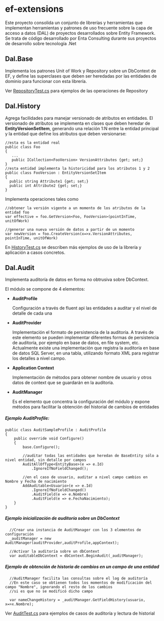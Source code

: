 # ef-extensions
Este proyecto consolida un conjunto de librerías y herramientas que implementan herramientas y patrones de uso frecuente sobre la capa de acceso a datos (DAL) de proyectos desarrollados sobre Entity Framework.
Se trata de código desarrollado por Enta Consulting durante sus proyectos de desarrollo sobre tecnología .Net

Dal.Base
--------
  
Implementa los patrones Unit of Work y Repository sobre un DbContext de EF, y define las superclases que deben ser heredadas por las entidades de dominio para funcionar con esta librería.

Ver [RepositoryTest.cs](https://github.com/entaconsulting/ef-extensions/blob/master/Solution/Dal.Test/RepositoryTest.cs) para ejemplos de las operaciones de Repository 
  
Dal.History
-----------
  
Agrega facilidades para manejar versionado de atributos en entidades.
El versionado de atributos se implementa en clases que deben heredar de **EntityVersionSetItem**, generando una relación 1:N entre la entidad principal y la entidad que define los atributos que deben versionarse:

    //esta es la entidad real
    public class Foo
    {
       ...
       public ICollection<FooVersion> VersionAttributes {get; set;}
    }
    //esta entidad implementa la historicidad para los atributos 1 y 2
    public class FooVersion : EntityVersionSetItem
    {
      public string Attribute1 {get; set;}
      public int Attribute2 {get; set;}
    }


Implementa operaciones tales como

    //obtener la versión vigente a un momento de los atributos de la entidad foo
    var effective = foo.GetVersion<Foo, FooVersion>(pointInTime, unitOfWork)

    //generar una nueva versión de datos a partir de un momento
    var newVersion = foo.CreateVersion(x=>x.VersionAttributes, pointInTime, unitOfWork)

En [HistoryTest.cs](https://github.com/entaconsulting/ef-extensions/blob/master/Solution/Dal.Test/HistoryTest.cs) se describen más ejemplos de uso de la librería y aplicación a casos concretos.

Dal.Audit
---------

Implementa auditoría de datos en forma no obtrusiva sobre DbContext.

El módulo se compone de 4 elementos:
* **AuditProfile**

  Configuración a través de fluent api las entidades a auditar y el nivel de detalle de cada una

* **AuditProvider**

  Implementación el formato de persistencia de la auditoría. 
  A través de este elemento se pueden implementar diferentes formas de persistencia de auditoría, por ejemplo en base de datos, en file system, etc.
  Actualmente existe una implementación que registra la auditoría en base de datos SQL Server, en una tabla, utilizando formato XML para registrar los detalles a nivel campo.
  
* **Application Context**

  Implementación de métodos para obtener nombre de usuario y otros datos de context que se guardarán en la auditoría.
  
* **AuditManager**

  Es el elemento que concentra la configuración del módulo y expone métodos para facilitar la obtención del historial de cambios de entidades


##### Ejemplo AuditProfile:

    public class AuditSampleProfile : AuditProfile
    {
        public override void Configure()
        {
            base.Configure();

            //auditar todas las entidades que heredan de BaseEntity sólo a nivel entidad, sin detalle por campos
            AuditAllOfType<EntityBase>(e => e.Id)
                .IgnoreIfNoFieldChanged();

            //en el caso de usuario, auditar a nivel campo cambios en Nombre y Fecha de nacimiento
            AddAuditable<Usuario>(e => e.Id)
                .IgnoreIfNoFieldChanged()
                .AuditField(e => e.Nombre)
                .AuditField(e => e.FechaNacimiento);
        }
    }

##### Ejemplo inicialización de auditoría sobre un DbContext
      //Crear una instancia de AuditManager con los 3 elementos de configuración
      _auditManager = new AuditManager(auditProvider,auditProfile,appContext);
      
      //Activar la auditoría sobre un dbContext
      var auditableDbContext = dbContext.BeginAudit(_auditManager);

##### Ejemplo de obtención de historia de cambios en un campo de una entidad
      //AuditManager facilita las consultas sobre el log de auditoría
      //En este caso se obtienen todos los momentos de modificación del campo "Nombre", ignorando el resto de los cambios
      //si es que no se modificó dicho campo
      
      var nameChangeHistory = _auditManager.GetFieldHistory(usuario, x=>x.Nombre);

Ver [AuditTest.cs](https://github.com/entaconsulting/ef-extensions/blob/master/Solution/Dal.Test/AuditTest.cs) para ejemplos de casos de auditoría y lectura de historial



